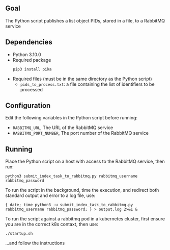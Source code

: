 ## Goal
The Python script publishes a list object PIDs, stored in a file, to a RabbitMQ service

## Dependencies
- Python 3.10.0
- Required package
	```shell
  pip3 install pika
  ```
- Required files (must be in the same directory as the Python script)
	- `pids_to_process.txt`: a file containing the list of identifiers to be processed

## Configuration
Edit the following variables in the Python script before running:
- `RABBITMQ_URL`, The URL of the RabbitMQ service
- `RABBITMQ_PORT_NUMBER`, The port number of the RabbitMQ service

## Running
Place the Python script on a host with access to the RabbitMQ service, then run:
```shell
python3 submit_index_task_to_rabbitmq.py rabbitmq_username rabbitmq_password
```
To run the script in the background, time the execution, and redirect both standard output and error to a log file, use:
```shell
{ date; time python3 -u submit_index_task_to_rabbitmq.py rabbitmq_username rabbitmq_password; } > output.log 2>&1 &
```

To run the script against a rabbitmq pod in a kubernetes cluster, first ensure you are in the correct k8s contaxt, then use:
```shell
./startup.sh
```
...and follow the instructions
